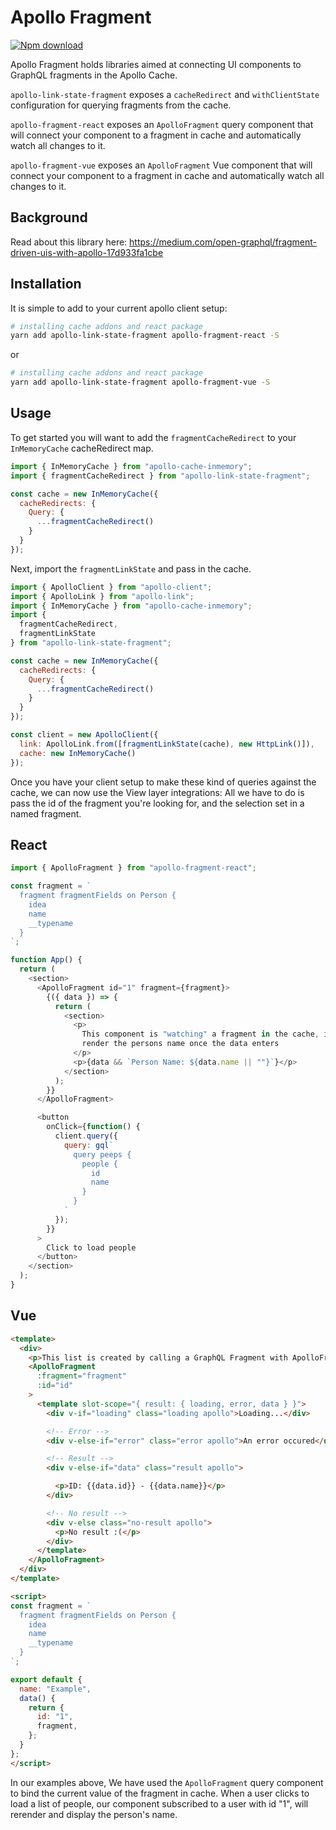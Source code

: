 # Apollo Fragment

<p>
  <a href="https://www.npmjs.com/package/apollo-fragment-react">
    <img src="https://img.shields.io/npm/dt/apollo-fragment-react.svg" alt="Npm download">
  </a>
</p>

Apollo Fragment holds libraries aimed at connecting UI components to GraphQL
fragments in the Apollo Cache.

`apollo-link-state-fragment` exposes a `cacheRedirect` and `withClientState`
configuration for querying fragments from the cache.

`apollo-fragment-react` exposes an `ApolloFragment` query component that will
connect your component to a fragment in cache and automatically watch all
changes to it.

`apollo-fragment-vue` exposes an `ApolloFragment` Vue component that will
connect your component to a fragment in cache and automatically watch all
changes to it.

## Background
Read about this library here: https://medium.com/open-graphql/fragment-driven-uis-with-apollo-17d933fa1cbe

## Installation

It is simple to add to your current apollo client setup:

```bash
# installing cache addons and react package
yarn add apollo-link-state-fragment apollo-fragment-react -S
```

or

```bash
# installing cache addons and react package
yarn add apollo-link-state-fragment apollo-fragment-vue -S
```

## Usage

To get started you will want to add the `fragmentCacheRedirect` to your
`InMemoryCache` cacheRedirect map.

```js
import { InMemoryCache } from "apollo-cache-inmemory";
import { fragmentCacheRedirect } from "apollo-link-state-fragment";

const cache = new InMemoryCache({
  cacheRedirects: {
    Query: {
      ...fragmentCacheRedirect()
    }
  }
});
```

Next, import the `fragmentLinkState` and pass in the cache.

```js
import { ApolloClient } from "apollo-client";
import { ApolloLink } from "apollo-link";
import { InMemoryCache } from "apollo-cache-inmemory";
import {
  fragmentCacheRedirect,
  fragmentLinkState
} from "apollo-link-state-fragment";

const cache = new InMemoryCache({
  cacheRedirects: {
    Query: {
      ...fragmentCacheRedirect()
    }
  }
});

const client = new ApolloClient({
  link: ApolloLink.from([fragmentLinkState(cache), new HttpLink()]),
  cache: new InMemoryCache()
});
```

Once you have your client setup to make these kind of queries against the cache,
we can now use the View layer integrations: All we have to do is pass the id of
the fragment you're looking for, and the selection set in a named fragment.

## React

```js
import { ApolloFragment } from "apollo-fragment-react";

const fragment = `
  fragment fragmentFields on Person {
    idea
    name
    __typename
  }
`;

function App() {
  return (
    <section>
      <ApolloFragment id="1" fragment={fragment}>
        {({ data }) => {
          return (
            <section>
              <p>
                This component is "watching" a fragment in the cache, it will
                render the persons name once the data enters
              </p>
              <p>{data && `Person Name: ${data.name || ""}`}</p>
            </section>
          );
        }}
      </ApolloFragment>

      <button
        onClick={function() {
          client.query({
            query: gql`
              query peeps {
                people {
                  id
                  name
                }
              }
            `
          });
        }}
      >
        Click to load people
      </button>
    </section>
  );
}
```

## Vue

```html
<template>
  <div>
    <p>This list is created by calling a GraphQL Fragment with ApolloFragment</p>
    <ApolloFragment
      :fragment="fragment"
      :id="id"
    >
      <template slot-scope="{ result: { loading, error, data } }">
        <div v-if="loading" class="loading apollo">Loading...</div>

        <!-- Error -->
        <div v-else-if="error" class="error apollo">An error occured</div>

        <!-- Result -->
        <div v-else-if="data" class="result apollo">

          <p>ID: {{data.id}} - {{data.name}}</p>
        </div>

        <!-- No result -->
        <div v-else class="no-result apollo">
          <p>No result :(</p>
        </div>
      </template>
    </ApolloFragment>
  </div>
</template>

<script>
const fragment = `
  fragment fragmentFields on Person {
    idea
    name
    __typename
  }
`;

export default {
  name: "Example",
  data() {
    return {
      id: "1",
      fragment,
    };
  }
};
</script>
```

In our examples above, We have used the `ApolloFragment` query component to bind
the current value of the fragment in cache. When a user clicks to load a list of
people, our component subscribed to a user with id "1", will rerender and
display the person's name.
